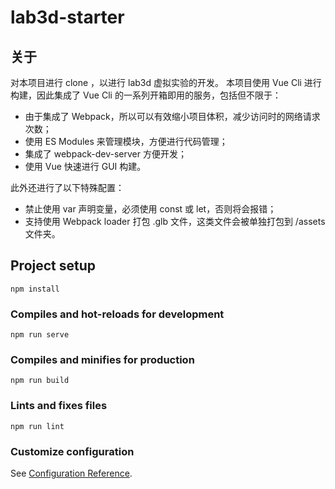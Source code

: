 # lab3d-starter

## 关于

对本项目进行 clone ，以进行 lab3d 虚拟实验的开发。
本项目使用 Vue Cli 进行构建，因此集成了 Vue Cli 的一系列开箱即用的服务，包括但不限于：

- 由于集成了 Webpack，所以可以有效缩小项目体积，减少访问时的网络请求次数；
- 使用 ES Modules 来管理模块，方便进行代码管理；
- 集成了 webpack-dev-server 方便开发；
- 使用 Vue 快速进行 GUI 构建。

此外还进行了以下特殊配置：

- 禁止使用 var 声明变量，必须使用 const 或 let，否则将会报错；
- 支持使用 Webpack loader 打包 .glb 文件，这类文件会被单独打包到 /assets 文件夹。

## Project setup

```
npm install
```

### Compiles and hot-reloads for development

```
npm run serve
```

### Compiles and minifies for production

```
npm run build
```

### Lints and fixes files

```
npm run lint
```

### Customize configuration

See [Configuration Reference](https://cli.vuejs.org/config/).
